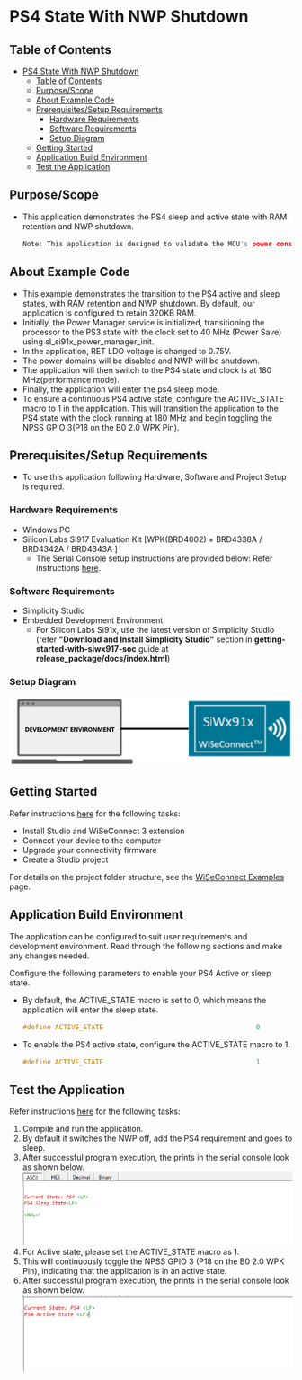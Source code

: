 # PS4 State With NWP Shutdown

## Table of Contents

- [PS4 State With NWP Shutdown](#ps4-state-with-nwp-shutdown)
  - [Table of Contents](#table-of-contents)
  - [Purpose/Scope](#purposescope)
  - [About Example Code](#about-example-code)
  - [Prerequisites/Setup Requirements](#prerequisitessetup-requirements)
    - [Hardware Requirements](#hardware-requirements)
    - [Software Requirements](#software-requirements)
    - [Setup Diagram](#setup-diagram)
  - [Getting Started](#getting-started)
  - [Application Build Environment](#application-build-environment)
  - [Test the Application](#test-the-application)

## Purpose/Scope

- This application demonstrates the PS4 sleep and active state with RAM retention and NWP shutdown. 
  ```c
  Note: This application is designed to validate the MCU's power consumption values specified in the datasheet, and thus contain meticulous optimizations. This application should not be taken as reference for a real-time use case project bring up. This application does not support wake-up sources.
  ```

## About Example Code

- This example demonstrates the transition to the PS4 active and sleep states, with RAM retention and NWP shutdown. By default, our application is configured to retain 320KB RAM.
- Initially, the Power Manager service is initialized, transitioning the processor to the PS3 state with the clock set to 40 MHz (Power Save) using sl_si91x_power_manager_init.
- In the application, RET LDO voltage is changed to 0.75V.
- The power domains will be disabled and NWP will be shutdown.
- The application will then switch to the PS4 state and clock is at 180 MHz(performance mode).
- Finally, the application will enter the ps4 sleep mode.
- To ensure a continuous PS4 active state, configure the ACTIVE_STATE macro to 1 in the application. This will transition the application to the PS4 state with the clock running at 180 MHz and begin toggling the NPSS GPIO 3(P18 on the B0 2.0 WPK Pin).

## Prerequisites/Setup Requirements

- To use this application following Hardware, Software and Project Setup is required.

### Hardware Requirements

- Windows PC
- Silicon Labs Si917 Evaluation Kit [WPK(BRD4002) + BRD4338A / BRD4342A / BRD4343A ]
  - The Serial Console setup instructions are provided below:
Refer instructions [here](https://docs.silabs.com/wiseconnect/latest/wiseconnect-developers-guide-developing-for-silabs-hosts/#console-input-and-output).

### Software Requirements

- Simplicity Studio
- Embedded Development Environment
  - For Silicon Labs Si91x, use the latest version of Simplicity Studio (refer **"Download and Install Simplicity Studio"** section in **getting-started-with-siwx917-soc** guide at **release_package/docs/index.html**)

### Setup Diagram

![Figure: Introduction](resources/readme/setupdiagram.png)

## Getting Started

Refer instructions [here](https://docs.silabs.com/wiseconnect/latest/wiseconnect-getting-started/) for the following tasks:

- Install Studio and WiSeConnect 3 extension
- Connect your device to the computer
- Upgrade your connectivity firmware
- Create a Studio project

For details on the project folder structure, see the [WiSeConnect Examples](https://docs.silabs.com/wiseconnect/latest/wiseconnect-examples/#example-folder-structure) page.

## Application Build Environment

The application can be configured to suit user requirements and development environment. Read through the following sections and make any changes needed.

Configure the following parameters to enable your PS4 Active or sleep state.

  - By default, the ACTIVE_STATE macro is set to 0, which means the application will enter the sleep state.
  
    ```c
    #define ACTIVE_STATE                                      0 
    ```

  - To enable the PS4 active state, configure the ACTIVE_STATE macro to 1.

    ```c
    #define ACTIVE_STATE                                      1
    ```

## Test the Application

Refer instructions [here](https://docs.silabs.com/wiseconnect/latest/wiseconnect-getting-started/) for the following tasks:

1. Compile and run the application.
2. By default it switches the NWP off, add the PS4 requirement and goes to sleep.
3. After successful program execution, the prints in the serial console look as shown below.
  ![Figure: Ps4 Sleep State](resources/readme/ps4_sleep_state.png)
4. For Active state, please set the ACTIVE_STATE macro as 1.
5. This will continuously toggle the NPSS GPIO 3 (P18 on the B0 2.0 WPK Pin), indicating that the application is in an active state.
6. After successful program execution, the prints in the serial console look as shown below.
  ![Figure: PS4 Active State](resources/readme/ps4_active_state.png)
